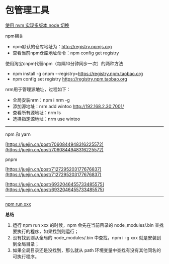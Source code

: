 # 包管理工具

[使用 nvm 实现多版本 node 切换](https://juejin.cn/post/6889811457140064263#heading-5)

npm相关

- npm默认的仓库地址为：http://registry.npmjs.org
- 查看当前npm仓库地址命令：npm config get registry

使用淘宝cnpm代替npm（每隔10分钟同步一次）的两种方法

- npm install -g cnpm --registry=https://registry.npm.taobao.org
- npm config set registry https://registry.npm.taobao.org

nrm用于管理源地址，过程如下：

- 全局安装nrm：npm i nrm -g
- 添加源地址：nrm add wintoo http://192.168.2.30:7001/
- 查看所有源地址：nrm ls
- 选择指定源地址：nrm use wintoo

---

npm 和 yarn

[https://juejin.cn/post/7060844948316225572](https://juejin.cn/post/7060844948316225572)

pnpm

[https://juejin.cn/post/7127295203177676837](https://juejin.cn/post/7127295203177676837)

[https://juejin.cn/post/6932046455733485575](https://juejin.cn/post/6932046455733485575)

---

[npm run xxx](https://juejin.cn/post/7078924628525056007)

**总结**

1. 运行 npm run xxx 的时候，npm 会先在当前目录的 node_modules/.bin 查找要执行的程序，如果找到则运行；
1. 没有找到则从全局的 node_modules/.bin 中查找，npm i -g xxx 就是安装到到全局目录；
1. 如果全局目录还是没找到，那么就从 path 环境变量中查找有没有其他同名的可执行程序。
